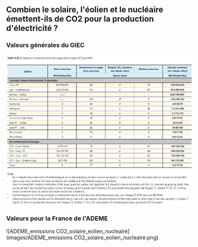## Combien le solaire, l'éolien et le nucléaire émettent-ils de CO2 pour la production d'électricité ?

### Valeurs générales du GIEC

![GIEC_2014_Emissions_gCO2eq_par_kWh](images/GIEC_2014_Emissions_gCO2eq_par_kWh.PNG)

### Valeurs pour la France de l'ADEME

![ADEME_emissions CO2_solaire_eolien_nucleaire](images/ADEME_emissions CO2_solaire_eolien_nucleaire.png)
